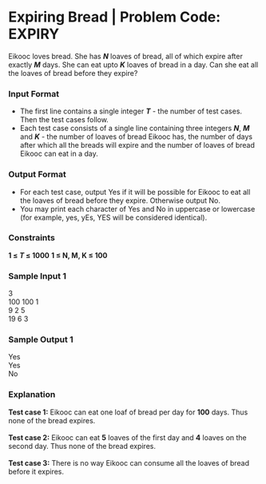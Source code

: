# Expiring Bread | Problem Code: EXPIRY

Eikooc loves bread. She has **_N_** loaves of bread, all of which expire after exactly **_M_** days. She can eat upto **_K_** loaves of bread in a day. Can she eat all the loaves of bread before they expire?

### Input Format
- The first line contains a single integer **_T_** - the number of test cases. Then the test cases follow.
- Each test case consists of a single line containing three integers **_N_**, **_M_** and **_K_** - the number of loaves of bread Eikooc has, the number of days after which all the breads will expire and the number of loaves of bread Eikooc can eat in a day.

### Output Format
- For each test case, output Yes if it will be possible for Eikooc to eat all the loaves of bread before they expire. Otherwise output No.
- You may print each character of Yes and No in uppercase or lowercase (for example, yes, yEs, YES will be considered identical).

### Constraints
**1 ≤ _T_ ≤ 1000**
**1 ≤ N, M, K ≤ 100**

### Sample Input 1 
3<br/>
100 100 1 <br/>
9 2 5 <br/>
19 6 3 <br/>

### Sample Output 1 
Yes<br/>
Yes<br/>
No<br/>

### Explanation
**Test case 1:** Eikooc can eat one loaf of bread per day for **100** days. Thus none of the bread expires.<br/>
<br/>
**Test case 2:** Eikooc can eat **5** loaves of the first day and **4** loaves on the second day. Thus none of the bread expires.<br/>
<br/>
**Test case 3:** There is no way Eikooc can consume all the loaves of bread before it expires.
